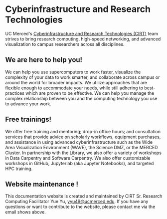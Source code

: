 # Cyberinfrastructure and Research Technologies <!-- {docsify-ignore-all} -->


UC Merced's [Cyberinfrastructure
and Research Technologies (CIRT)](https://it.ucmerced.edu/CIRT) team strives to bring research
computing, high-speed networking, and advanced visualization to campus
researchers across all disciplines.

## We are here to help you!

We can help you use supercomputers to work faster, visualize the complexity of your data to work smarter, and collaborate across campus or around the world for broader impacts. We utilize approaches that are flexible enough to accommodate your needs, while still adhering to best-practices which are proven to be effective. We can help you manage the complex relationship between you and the computing technology you use to advance your work.


## Free trainings!
We offer free training and mentoring; drop-in office hours; and consultation services that provide advice on scholarly workflows, equipment purchases, and assistance in using advanced cyberinfrastructure such as the Wide Area Visualization Environment (WAVE), the Science DMZ, or the MERCED Cluster. In partnership with the Library, we also offer a variety of workshops in Data Carpentry and Software Carpentry. We also offer customizable workshops in GitHub, Jupyterlab (aka Jupyter Notebooks), and targeted HPC training.

## Website maintenance !
This documentation website is created and maintained by CIRT Sr. Research Computing Facilitator Yue Yu, yyu49@ucmerced.edu. If you have any questions or want to contribute to the website, please contact me via the email shows above. 